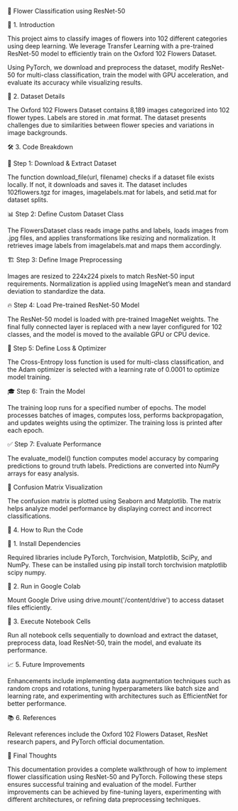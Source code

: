 🌸 Flower Classification using ResNet-50

📌 1. Introduction

This project aims to classify images of flowers into 102 different categories using deep learning. We leverage Transfer Learning with a pre-trained ResNet-50 model to efficiently train on the Oxford 102 Flowers Dataset.

Using PyTorch, we download and preprocess the dataset, modify ResNet-50 for multi-class classification, train the model with GPU acceleration, and evaluate its accuracy while visualizing results.

📂 2. Dataset Details

The Oxford 102 Flowers Dataset contains 8,189 images categorized into 102 flower types. Labels are stored in .mat format. The dataset presents challenges due to similarities between flower species and variations in image backgrounds.

🛠 3. Code Breakdown

🔽 Step 1: Download & Extract Dataset

The function download_file(url, filename) checks if a dataset file exists locally. If not, it downloads and saves it. The dataset includes 102flowers.tgz for images, imagelabels.mat for labels, and setid.mat for dataset splits.

📊 Step 2: Define Custom Dataset Class

The FlowersDataset class reads image paths and labels, loads images from .jpg files, and applies transformations like resizing and normalization. It retrieves image labels from imagelabels.mat and maps them accordingly.

🏗 Step 3: Define Image Preprocessing

Images are resized to 224x224 pixels to match ResNet-50 input requirements. Normalization is applied using ImageNet’s mean and standard deviation to standardize the data.

🔥 Step 4: Load Pre-trained ResNet-50 Model

The ResNet-50 model is loaded with pre-trained ImageNet weights. The final fully connected layer is replaced with a new layer configured for 102 classes, and the model is moved to the available GPU or CPU device.

🎯 Step 5: Define Loss & Optimizer

The Cross-Entropy loss function is used for multi-class classification, and the Adam optimizer is selected with a learning rate of 0.0001 to optimize model training.

🎓 Step 6: Train the Model

The training loop runs for a specified number of epochs. The model processes batches of images, computes loss, performs backpropagation, and updates weights using the optimizer. The training loss is printed after each epoch.

✅ Step 7: Evaluate Performance

The evaluate_model() function computes model accuracy by comparing predictions to ground truth labels. Predictions are converted into NumPy arrays for easy analysis.

🎨 Confusion Matrix Visualization

The confusion matrix is plotted using Seaborn and Matplotlib. The matrix helps analyze model performance by displaying correct and incorrect classifications.

🔧 4. How to Run the Code

📌 1. Install Dependencies

Required libraries include PyTorch, Torchvision, Matplotlib, SciPy, and NumPy. These can be installed using pip install torch torchvision matplotlib scipy numpy.

📌 2. Run in Google Colab

Mount Google Drive using drive.mount('/content/drive') to access dataset files efficiently.

📌 3. Execute Notebook Cells

Run all notebook cells sequentially to download and extract the dataset, preprocess data, load ResNet-50, train the model, and evaluate its performance.

📈 5. Future Improvements

Enhancements include implementing data augmentation techniques such as random crops and rotations, tuning hyperparameters like batch size and learning rate, and experimenting with architectures such as EfficientNet for better performance.

📚 6. References

Relevant references include the Oxford 102 Flowers Dataset, ResNet research papers, and PyTorch official documentation.

🚀 Final Thoughts

This documentation provides a complete walkthrough of how to implement flower classification using ResNet-50 and PyTorch. Following these steps ensures successful training and evaluation of the model. Further improvements can be achieved by fine-tuning layers, experimenting with different architectures, or refining data preprocessing techniques.

